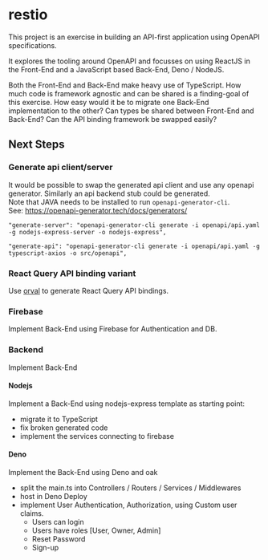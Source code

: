 # restio

This project is an exercise in building an API-first application using OpenAPI specifications.

It explores the tooling around OpenAPI and focusses on using ReactJS in the Front-End and a JavaScript based Back-End, Deno / NodeJS.

Both the Front-End and Back-End make heavy use of TypeScript. How much code is framework agnostic and can be shared is a finding-goal of this exercise. How easy would it be to migrate one Back-End implementation to the other? Can types be shared between Front-End and Back-End? Can the API binding framework be swapped easily?

## Next Steps

### Generate api client/server

It would be possible to swap the generated api client and use any openapi generator. Similarly an api backend stub could be generated.  
Note that JAVA needs to be installed to run `openapi-generator-cli`.  
See: https://openapi-generator.tech/docs/generators/

`"generate-server": "openapi-generator-cli generate -i openapi/api.yaml -g nodejs-express-server -o nodejs-express",`

`"generate-api": "openapi-generator-cli generate -i openapi/api.yaml -g typescript-axios -o src/openapi",`

### React Query API binding variant

Use [orval](https://orval.dev/guides/react-query) to generate React Query API bindings.

### Firebase

Implement Back-End using Firebase for Authentication and DB.

### Backend

Implement Back-End

#### Nodejs

Implement a Back-End using nodejs-express template as starting point:

- migrate it to TypeScript
- fix broken generated code
- implement the services connecting to firebase

#### Deno

Implement the Back-End using Deno and oak

- split the main.ts into Controllers / Routers / Services / Middlewares
- host in Deno Deploy
- implement User Authentication, Authorization, using Custom user claims.
  - Users can login
  - Users have roles \[User, Owner, Admin\]
  - Reset Password
  - Sign-up
